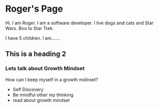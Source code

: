 # Roger's Page

Hi.  I am Roger.  I am a software developer.  I live dogs and cats and Star Wars.  Boo to Star Trek.

I have 5 children.  I am.......


## This is a heading 2

### Lets talk about Growth Mindset

How can I keep myself in a growth midnset?

- Self Discovery
- Be mindful other my thinking
- read about growth mindset
